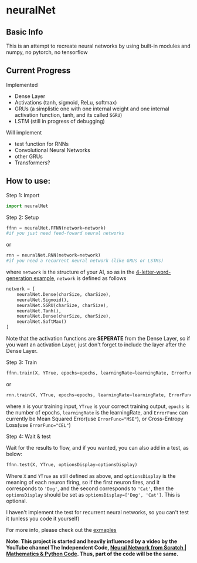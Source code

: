 # neuralNet

## Basic Info

This is an attempt to recreate neural networks by using built-in modules and numpy, no pytorch, no tensorflow

## Current Progress

Implemented
- Dense Layer
- Activations (tanh, sigmoid, ReLu, softmax)
- GRUs (a simplistic one with one internal weight and one internal activation function, tanh, and its called `SGRU`)
- LSTM (still in progress of debugging)

Will implement
- test function for RNNs
- Convolutional Neural Networks
- other GRUs
- Transformers?

## How to use:

Step 1:
Import
```python
import neuralNet
```

Step 2:
Setup
```python
ffnn = neuralNet.FFNN(network=network)
#if you just need feed-foward neural networks
```
or
```python
rnn = neuralNet.RNN(network=network)
#if you need a recurrent neural network (like GRUs or LSTMs)
```
where `network` is the structure of your AI, so as in the [4-letter-word-generation example](https://github.com/pleituer/neuralNet/blob/main/examples/4_letter_word_generation.py), `network` is defined as follows
```python
network = [
    neuralNet.Dense(charSize, charSize),
    neuralNet.Sigmoid(),
    neuralNet.SGRU(charSize, charSize),
    neuralNet.Tanh(),
    neuralNet.Dense(charSize, charSize),
    neuralNet.SoftMax()
]
```
Note that the activation functions are **SEPERATE** from the Dense Layer, so if you want an activation Layer, just don't forget to include the layer after the Dense Layer.

Step 3:
Train
```python
ffnn.train(X, YTrue, epochs=epochs, learningRate=learningRate, ErrorFunc=ErroFunc)
```
or
```python
rnn.train(X, YTrue, epochs=epochs, learningRate=learningRate, ErrorFunc=ErrorFunc)
```
where `X` is your training input, `YTrue` is your correct training output, `epochs` is the number of epochs, `learningRate` is the learningRate, and `ErrorFunc` can currently be Mean Squared Error(use `ErrorFunc="MSE"`), or Cross-Entropy Loss(use `ErrorFunc="CEL"`)

Step 4:
Wait & test

Wait for the results to flow, and if you wanted, you can also add in a test, as below:
```python
ffnn.test(X, YTrue, optionsDisplay=optionsDisplay)
```
Where `X` and `YTrue` as still defined as above, and `optionsDisplay` is the meaning of each neuron firing, so if the first neuron fires, and it corresponds to `'Dog'`, and the second corresponds to `'Cat'`, then the `optionsDisplay` should be set as `optionsDisplay=['Dog', 'Cat']`. This is optional.

I haven't implement the test for recurrent neural networks, so you can't test it (unless you code it yourself)

For more info, please check out the [exmaples](https://github.com/pleituer/neuralNet/tree/main/examples)

**Note: This project is started and heavily influenced by a video by the YouTube channel The Independent Code, [Neural Network from Scratch | Mathematics & Python Code](https://www.youtube.com/watch?v=pauPCy_s0Ok). Thus, part of the code will be the same.**
